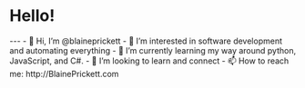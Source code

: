 <h1>Hello!</h1>
---
- 👋 Hi, I’m @blaineprickett
- 👀 I’m interested in software development and automating everything 
- 🌱 I’m currently learning my way around python, JavaScript, and C#.
- 💞️ I’m looking to learn and connect
- 📫 How to reach me: http://BlainePrickett.com

<!---
blaineprickett/blaineprickett is a ✨ special ✨ repository because its `README.md` (this file) appears on your GitHub profile.
You can click the Preview link to take a look at your changes.
--->
